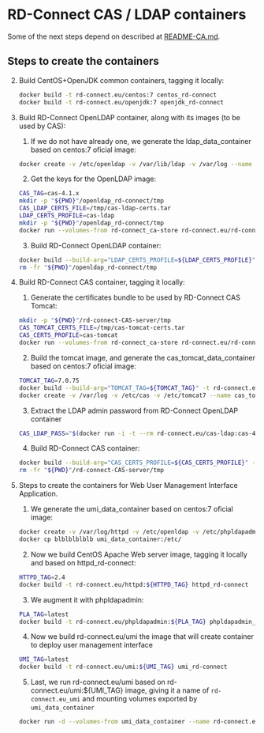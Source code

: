 RD-Connect CAS / LDAP containers
================================

Some of the next steps depend on described at [README-CA.md](README-CA.md).

Steps to create the containers
--------------------------------

2. Build CentOS+OpenJDK common containers, tagging it locally:

	```bash
	docker build -t rd-connect.eu/centos:7 centos_rd-connect
	docker build -t rd-connect.eu/openjdk:7 openjdk_rd-connect
	```
5. Build RD-Connect OpenLDAP container, along with its images (to be used by CAS):

	1. If we do not have already one, we generate the ldap_data_container based on centos:7 oficial image:
	
	```bash
	docker create -v /etc/openldap -v /var/lib/ldap -v /var/log --name ldap_data_container centos:7 /bin/true
	```
	
	2. Get the keys for the OpenLDAP image:
	
	```bash
	CAS_TAG=cas-4.1.x
	mkdir -p "${PWD}"/openldap_rd-connect/tmp
	CAS_LDAP_CERTS_FILE=/tmp/cas-ldap-certs.tar
	LDAP_CERTS_PROFILE=cas-ldap
	mkdir -p "${PWD}"/openldap_rd-connect/tmp
	docker run --volumes-from rd-connect_ca-store rd-connect.eu/rd-connect_ca "${LDAP_CERTS_PROFILE}" > "${PWD}"/openldap_rd-connect/"${CAS_LDAP_CERTS_FILE}"
	```
	
	3. Build RD-Connect OpenLDAP container:
	
	```bash
	docker build --build-arg="LDAP_CERTS_PROFILE=${LDAP_CERTS_PROFILE}" --build-arg="CAS_LDAP_CERTS_FILE=${CAS_LDAP_CERTS_FILE}" -t rd-connect.eu/cas-ldap:${CAS_TAG} openldap_rd-connect
	rm -fr "${PWD}"/openldap_rd-connect/tmp
	```
4. Build RD-Connect CAS container, tagging it locally:
	1. Generate the certificates bundle to be used by RD-Connect CAS Tomcat:
	```bash
	mkdir -p "${PWD}"/rd-connect-CAS-server/tmp
	CAS_TOMCAT_CERTS_FILE=/tmp/cas-tomcat-certs.tar
	CAS_CERTS_PROFILE=cas-tomcat
	docker run --volumes-from rd-connect_ca-store rd-connect.eu/rd-connect_ca "${CAS_CERTS_PROFILE}" > "${PWD}"/rd-connect-CAS-server/"${CAS_TOMCAT_CERTS_FILE}"
	```
	
	2. Build the tomcat image, and generate the cas_tomcat_data_container based on centos:7 oficial image:
	
	```bash
	TOMCAT_TAG=7.0.75
	docker build --build-arg="TOMCAT_TAG=${TOMCAT_TAG}" -t rd-connect.eu/tomcat:${TOMCAT_TAG} -t rd-connect.eu/tomcat:7 tomcat_rd-connect
	docker create -v /var/log -v /etc/cas -v /etc/tomcat7 --name cas_tomcat_data_container centos:7 /bin/true
	```
	
	3. Extract the LDAP admin password from RD-Connect OpenLDAP container
	
	```bash
	CAS_LDAP_PASS="$(docker run -i -t --rm rd-connect.eu/cas-ldap:cas-4.1.x grep '^domainPass' /etc/openldap/for_sysadmin.txt | cut -f 2 -d =)"
	```
	
	4. Build RD-Connect CAS container:

	```bash
	docker build --build-arg="CAS_CERTS_PROFILE=${CAS_CERTS_PROFILE}" --build-arg="CAS_TOMCAT_CERTS_FILE=${CAS_TOMCAT_CERTS_FILE}" --build-arg="CAS_LDAP_PASS=${CAS_LDAP_PASS}" --build-arg="CAS_RELEASE=${CAS_TAG}" -t rd-connect.eu/rdconnect_cas:${CAS_TAG} rd-connect-CAS-server
	rm -fr "${PWD}"/rd-connect-CAS-server/tmp
	```


6. Steps to create the containers for Web User Management Interface Application.
	1. We generate the umi_data_container based on centos:7 oficial image:
	
	```bash
	docker create -v /var/log/httpd -v /etc/openldap -v /etc/phpldapadmin --name umi_data_container centos:7 /bin/true
	docker cp blblblblblb umi_data_container:/etc/
	```
	
	2. Now we build CentOS Apache Web server image, tagging it locally and based on httpd_rd-connect:

	```bash
	HTTPD_TAG=2.4
	docker build -t rd-connect.eu/httpd:${HTTPD_TAG} httpd_rd-connect
	```
	
	3. We augment it with phpldapadmin:
	
	```bash
	PLA_TAG=latest
	docker build -t rd-connect.eu/phpldapadmin:${PLA_TAG} phpldapadmin_rd-connect
	```
	
	4. Now we build rd-connect.eu/umi the image that will create container to deploy user management interface
	
	```bash
	UMI_TAG=latest
	docker build -t rd-connect.eu/umi:${UMI_TAG} umi_rd-connect
	```
	
	5. Last, we run rd-connect.eu/umi based on rd-connect.eu/umi:${UMI_TAG} image, giving it a name of `rd-connect.eu_umi` and mounting volumes exported by `umi_data_container`
	
	```bash
	docker run -d --volumes-from umi_data_container --name rd-connect.eu_umi rd-connect.eu/umi:${UMI_TAG}
	```
